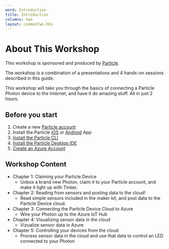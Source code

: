 ```yaml
---
word: Introduction
title: Introduction
columns: two
layout: commonTwo.hbs
---
```


# About This Workshop

This workshop is sponsored and produced by [Particle](https:www.particle.io).

The workshop is a combination of a presentations and 4 hands-on sessions described in this guide.

This workshop will take you through the basics of connecting a Particle Photon device to the Internet, and have it do amazing stuff. All in just 2 hours.

## Before you start

1.  Create a new [Particle account](https://login.particle.io/signup)
2.  Install the Particle [iOS](https://apps.apple.com/us/app/particle-build-iot-projects-wifi-or-cellular/id991459054) or [Android](https://play.google.com/store/apps/details?id=io.particle.android.app) App
3.  [Install the Particle CLI](/getting-started/developer-tools/cli/)
4.  [Install the Particle Desktop IDE](/reference/discontinued/software/dev/)
5.  [Create an Azure Account](https://azure.com)

## Workshop Content

- Chapter 1: Claiming your Particle Device
  - Unbox a brand new Photon, claim it to your Particle account, and make it light up with Tinker.
- Chapter 2: Reading from sensors and posting data to the cloud!
  - Read simple sensors included in the maker kit, and post data to the Particle Device cloud.
- Chapter 3: Connecting the Particle Device Cloud to Azure
  - Wire your Photon up to the Azure IoT Hub
- Chapter 4: Visualizing sensor data in the cloud
  - Vizualize sensor data in Azure
- Chapter 5: Controlling your devices from the cloud
  - Process sensor data in the cloud and use that data to control an LED connected to your Photon
